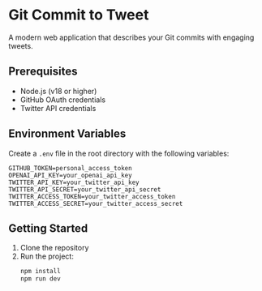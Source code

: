# Git Commit to Tweet

A modern web application that describes your Git commits with engaging tweets.

## Prerequisites

- Node.js (v18 or higher)
- GitHub OAuth credentials
- Twitter API credentials

## Environment Variables

Create a `.env` file in the root directory with the following variables:

```env
GITHUB_TOKEN=personal_access_token
OPENAI_API_KEY=your_openai_api_key
TWITTER_API_KEY=your_twitter_api_key
TWITTER_API_SECRET=your_twitter_api_secret
TWITTER_ACCESS_TOKEN=your_twitter_access_token
TWITTER_ACCESS_SECRET=your_twitter_access_secret
```

## Getting Started

1. Clone the repository
2. Run the project:
   ```bash
   npm install
   npm run dev
   ```

